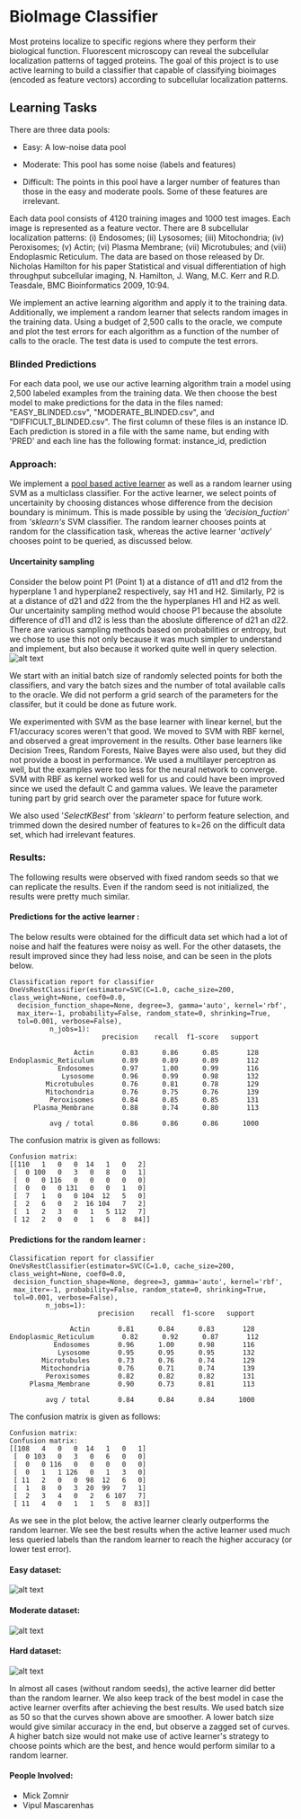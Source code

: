 # BioImage Classifier

Most proteins localize to specific regions where they perform their biological function. Fluorescent microscopy can reveal the subcellular localization patterns of tagged proteins.  The goal of this project is to use active learning to build a classifier that capable of classifying bioimages (encoded as feature vectors) according to subcellular localization patterns. 

## Learning Tasks

There are three data pools:

- Easy: A low-noise data pool

- Moderate: This pool has some noise (labels and features)

- Difficult: The points in this pool have a larger number of features than those in the easy and moderate pools. Some of these features are irrelevant.

Each data pool consists of 4120 training images and 1000 test images.  Each image is represented as a feature vector. There are 8 subcellular localization patterns: (i) Endosomes; (ii)  Lysosomes; (iii) Mitochondria; (iv) Peroxisomes; (v) Actin; (vi) Plasma Membrane; (vii) Microtubules; and (viii) Endoplasmic Reticulum.  The data are based on those released by Dr. Nicholas Hamilton for his paper Statistical and visual differentiation of high throughput subcellular imaging, N. Hamilton, J. Wang, M.C. Kerr and R.D. Teasdale, BMC Bioinformatics 2009, 10:94.  

We implement an active learning algorithm and apply it to the training data. Additionally, we implement a random learner that selects random images in the training data.  Using a budget of 2,500 calls to the oracle, we compute and plot the test errors for each algorithm as a function of the number of calls to the oracle. The test data is used to compute the test errors.


### Blinded Predictions

For each data pool, we use our active learning algorithm train a model using 2,500 labeled examples from the training data. We then choose the best model to make predictions for the data in the files named: "EASY_BLINDED.csv", "MODERATE_BLINDED.csv", and "DIFFICULT_BLINDED.csv".  The first column of these files is an instance ID. Each prediction is stored in a file with the same name, but ending with 'PRED' and each line has the following format:
instance_id, prediction

### Approach:

We implement a [pool based active learner](http://www.kamalnigam.com/papers/emactive-conald98.pdf) as well as a random learner using SVM as a multiclass classifier. For the active learner, we select points of uncertainity by choosing distances whose difference from the decision boundary is minimum. This is made possible by using the *'decision_fuction'* from *'sklearn's* SVM classifier. The random learner chooses points at random for the classification task, whereas the active learner '*actively*' chooses point to be queried, as discussed below.

#### Uncertainity sampling
Consider the below point P1 (Point 1) at a distance of d11 and d12 from the hyperplane 1 and hyperplane2 respectively, say H1 and H2. Similarly, P2 is at a distance of d21 and d22 from the the hyperplanes H1 and H2 as well. Our uncertainity sampling method would choose P1 because the absolute difference of d11 and d12 is less than the aboslute difference of d21 an d22.
There are various sampling methods based on probabilities or entropy, but we chose to use this not only because it was much simpler to understand and implement, but also because it worked quite well in query selection.
![alt text](https://github.com/MascarenhasV/bioimageClassifier/blob/master/images/active_selection.PNG "Decision Boundaries")


We start with an initial batch size of randomly selected points for both the classifiers, and vary the batch sizes and the number of total available calls to the oracle. We did not perform a grid search of the parameters for the classifer, but it could be done as future work.

We experimented with SVM as the base learner with linear kernel, but the F1/accuracy scores weren't that good. We moved to SVM with RBF kernel, and observed a great improvement in the results. Other base learners like Decision Trees, Random Forests, Naive Bayes were also used, but they did not provide a boost in performance. We used a multilayer perceptron as well, but the examples were too less for the neural network to converge. SVM with RBF as kernel worked well for us and could have been improved since we used the default C and gamma values. We leave the parameter tuning part by grid search over the parameter space for future work.

We also used '*SelectKBest*' from *'sklearn'* to perform feature selection, and trimmed down the desired number of features to k=26 on the difficult data set, which had irrelevant features. 

### Results:
The following results were observed with fixed random seeds so that we can replicate the results. Even if the random seed is not initialized, the results were pretty much similar.

#### Predictions for the active learner :
The below results were obtained for the difficult data set which had a lot of noise and half the features were noisy as well. For the other datasets, the result improved since they had less noise, and can be seen in the plots below.

```
Classification report for classifier OneVsRestClassifier(estimator=SVC(C=1.0, cache_size=200, class_weight=None, coef0=0.0,
  decision_function_shape=None, degree=3, gamma='auto', kernel='rbf',
  max_iter=-1, probability=False, random_state=0, shrinking=True,
  tol=0.001, verbose=False),
          n_jobs=1):
                       precision    recall  f1-score   support

                Actin       0.83      0.86      0.85       128
Endoplasmic_Reticulum       0.89      0.89      0.89       112
            Endosomes       0.97      1.00      0.99       116
             Lysosome       0.96      0.99      0.98       132
         Microtubules       0.76      0.81      0.78       129
         Mitochondria       0.76      0.75      0.76       139
          Peroxisomes       0.84      0.85      0.85       131
      Plasma_Membrane       0.88      0.74      0.80       113

          avg / total       0.86      0.86      0.86      1000

```
The confusion matrix is given as follows:
```
Confusion matrix:
[[110   1   0   0  14   1   0   2]
 [  0 100   0   3   0   8   0   1]
 [  0   0 116   0   0   0   0   0]
 [  0   0   0 131   0   0   1   0]
 [  7   1   0   0 104  12   5   0]
 [  2   6   0   2  16 104   7   2]
 [  1   2   3   0   1   5 112   7]
 [ 12   2   0   0   1   6   8  84]]

 ```
#### Predictions for the random learner :
 ```
Classification report for classifier OneVsRestClassifier(estimator=SVC(C=1.0, cache_size=200, class_weight=None, coef0=0.0,
  decision_function_shape=None, degree=3, gamma='auto', kernel='rbf',
  max_iter=-1, probability=False, random_state=0, shrinking=True,
  tol=0.001, verbose=False),
          n_jobs=1):
                       precision    recall  f1-score   support

                Actin       0.81      0.84      0.83       128
Endoplasmic_Reticulum       0.82      0.92      0.87       112
            Endosomes       0.96      1.00      0.98       116
             Lysosome       0.95      0.95      0.95       132
         Microtubules       0.73      0.76      0.74       129
         Mitochondria       0.76      0.71      0.74       139
          Peroxisomes       0.82      0.82      0.82       131
      Plasma_Membrane       0.90      0.73      0.81       113

          avg / total       0.84      0.84      0.84      1000
```
The confusion matrix is given as follows:
```
Confusion matrix:
Confusion matrix:
[[108   4   0   0  14   1   0   1]
 [  0 103   0   3   0   6   0   0]
 [  0   0 116   0   0   0   0   0]
 [  0   1   1 126   0   1   3   0]
 [ 11   2   0   0  98  12   6   0]
 [  1   8   0   3  20  99   7   1]
 [  2   3   4   0   2   6 107   7]
 [ 11   4   0   1   1   5   8  83]]
```

As we see in the plot below, the active learner clearly outperforms the random learner. We see the best results when the active learner used much less queried labels than the random learner to reach the higher accuracy (or lower test error). 

#### Easy dataset:
![alt text](https://github.com/MascarenhasV/bioimageClassifier/blob/master/images/easy_batch_50.png "Easy dataset with batch size 50")
#### Moderate dataset:
![alt text](https://github.com/MascarenhasV/bioimageClassifier/blob/master/images/moderate_batch_50.png "Moderate dataset with batch size 50")
#### Hard dataset:
![alt text](https://github.com/MascarenhasV/bioimageClassifier/blob/master/images/difficult_batch_50.png "Difficult dataset with batch size 50")

In almost all cases (without random seeds), the active learner did better than the random learner. We also keep track of the best model in case the active learner overfits after achieving the best results. We used batch size as 50 so that the curves shown above are smoother. A lower batch size would give similar accuracy in the end, but observe a zagged set of curves. A higher batch size would not make use of active learner's strategy to choose points which are the best, and hence would perform similar to a random learner. 


#### People Involved: 
- Mick Zomnir
- Vipul Mascarenhas
